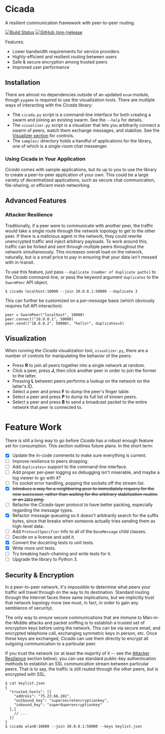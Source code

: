 # Cicada #
A resilient communication framework with peer-to-peer routing.

[![Build Status](https://travis-ci.org/Shaptic/Cicada.svg?branch=master)](https://travis-ci.org/Shaptic/Cicada) [![GitHub (pre-)release](https://img.shields.io/github/release/Shaptic/Cicada/all.svg)](https://github.com/Shaptic/Cicada/releases)

Features:

  - Lower bandwidth requirements for service providers
  - Highly-efficient and resilient routing between users
  - Safe & secure encryption among trusted peers
  - Improved user performance

## Installation ##
There are almost no dependencies outside of an updated `enum` module, though `pygame` is required to use the visualization tools. There are multiple ways of interacting with the _Cicada_ library:

  - The `cicada.py` script is a command-line interface for both creating a swarm and joining an existing swarm. See the `--help` for details.
  - The `visualizer.py` script is a visualizer that lets you arbitrarily connect a swarm of peers, watch them exchange messages, and stabilize. See the [Visualizer section](#visualizer) for controls.
  - The `samples/` directory holds a handful of applications for the library, one of which is a single-room chat messenger.

### Using Cicada in Your Application ###
_Cicada_ comes with sample applications, but its up to you to use the library to create a peer-to-peer application of your own. This could be a large variety of decentralized applications, such as secure chat communcation, file-sharing, or efficient mesh networking.

## Advanced Features ##

### Attacker Resilience ###
Traditionally, if a peer were to communicate with another peer, the traffic would take a single route through the network topology to get to the other peer. If there is a malicious agent in the network, they could rewrite unencrypted traffic and inject arbitrary payloads. To work around this, traffic can be forked and sent through multiple peers throughout the network simultaneously. This increases overall load on the network, naturally, but is a small price to pay in ensuring that your data isn't messed with in-transit.

To use this feature, just pass `--duplicate [number of duplicate paths]` to the _Cicada_ command-line, or pass the keyword argument `duplicates` to the `SwarmPeer` API object.

    $ cicada localhost:10000 --join 10.0.0.1:50000 --duplicate 3

This can further be customized on a _per-message_ basis (which obviously requires full API interaction):

    peer = SwarmPeer("localhost", 10000)
    peer.connect("10.0.0.1", 50000)
    peer.send(("10.0.0.2", 50000), "hello!", duplicates=5)

## Visualization ##
When running the _Cicada_ visualization tool, `visualizer.py`, there are a number of controls for manipulating the behavior of the peers:

  - Press **R** to join all peers together into a single network at random.
  - Click a peer, press **J**, then click another peer in order to join the former to the latter.
  - Pressing **L** between peers performs a lookup on the network on the latter's ID.
  - Select a peer and press **F** to dump the peer's finger table.
  - Select a peer and press **P** to dump its full list of known peers.
  - Select a peer and press **B** to send a broadcast packet to the entire network that peer is connected to.

# Feature Work #
There is still a long way to go before _Cicada_ has a robust enough feature set for consumption. This section outlines future plans. In the short term:

  - [x] Update the in-code comments to make sure everything is current.
  - [ ] Improve resilience to peers dropping.
  - [ ] Add `duplicates=` support to the command-line interface.
  - [ ] Add proper per-peer logging so debugging isn't miserable, and maybe a log viewer to go with it?
  - [ ] Fix socket error handling, popping the sockets off the stream list.
  - [x] ~~Introduce a way for a neighboring peer to immediately requery for the new successor, rather than waiting for the arbitrary stabilization routine or an `INFO` ping.~~
  - [ ] Refactor the _Cicada_-layer protocol to have better packing, especially regarding the message types.
  - [x] Refactor message queueing so it doesn't arbitrarily search for the suffix bytes, since that breaks when someone actually tries sending them as high-level data.
  - [ ] Add `ProtocolSpecifier` info to all of the `BaseMessage` child classes.
  - [ ] Decide on a license and add it.
  - [x] Convert the docstring tests to unit tests.
  - [x] Write more unit tests.
  - [ ] Try breaking hash-chaining and write tests for it.
  - [ ] Upgrade the library to Python 3.

## Security & Encryption ##
In a peer-to-peer network, it's impossible to determine what peers your traffic will travel through on the way to its destination. Standard routing through the Internet faces these same implications, but we implicitly trust that network topology more (we must, in fact, in order to gain any semblance of security).

The only way to _ensure_ secure communications that are immune to Man-in-the-Middle attacks and packet sniffing is to establish a trusted set of encryption keys before using the network. This can be via secure email, and encrypted telephone call, exchanging symmetric keys in person, etc. Once these keys are exchanged, _Cicada_ can use them directly to encrypt all outgoing communication to a particular peer.

If you trust the network (or at least the majority of it -- see the [Attacker Resilience](#attacker-resilience) section below), you can use standard public-key authentication methods to establish an SSL communcation stream between particular peers. That is to say, the traffic is still routed through the other peers, but is encrypted with SSL.

    $ cat keylist.json
    { 
      "trusted_hosts": [{
        "address": "75.23.66.101",
        "outbound_key": "supersecretencryptionkey",
        "inbound_key": "superduperencryptionkey"
      },{
        // ...
      }]
    }
    $ cicada wlan0:10000 --join 10.0.0.1:50000 --keys keylist.json
